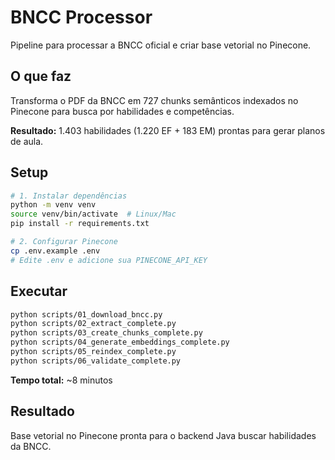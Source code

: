 # BNCC Processor

Pipeline para processar a BNCC oficial e criar base vetorial no Pinecone.

## O que faz

Transforma o PDF da BNCC em 727 chunks semânticos indexados no Pinecone para busca por habilidades e competências.

**Resultado:** 1.403 habilidades (1.220 EF + 183 EM) prontas para gerar planos de aula.

## Setup

```bash
# 1. Instalar dependências
python -m venv venv
source venv/bin/activate  # Linux/Mac
pip install -r requirements.txt

# 2. Configurar Pinecone
cp .env.example .env
# Edite .env e adicione sua PINECONE_API_KEY
```

## Executar

```bash
python scripts/01_download_bncc.py
python scripts/02_extract_complete.py
python scripts/03_create_chunks_complete.py
python scripts/04_generate_embeddings_complete.py
python scripts/05_reindex_complete.py
python scripts/06_validate_complete.py
```

**Tempo total:** ~8 minutos

## Resultado

Base vetorial no Pinecone pronta para o backend Java buscar habilidades da BNCC.

